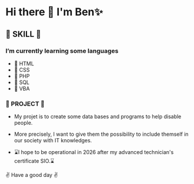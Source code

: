 # Hi there 👋 I'm Ben✨

## 🌱 SKILL 🌱

### I’m currently learning some languages
- 🤯 HTML
- 🤯 CSS
- 🤯 PHP
- 🤯 SQL
- 🤯 VBA

### 🔭 PROJECT 🔭

- My projet is to create some data bases and programs to help disable people.
- More precisely, I want to give them the possibility to include themself in our society with IT knowledges.

- ⌛I hope to be operational in 2026 after my advanced technician's certificate SIO.⌛

✌️ Have a good day ✌️
